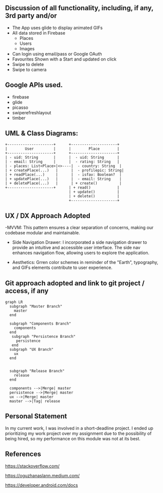 ## Discussion of all functionality, including, if any, 3rd party and/or

- The App uses glide to display animated GIFs
- All data stored in Firebase
  - Places
  - Users
  - Images
- Can login using email/pass or Google OAuth
- Favourites Shown with a Start and updated on click
- Swipe to delete
- Swipe to camera


## Google APIs used.

- firebase
- glide
- picasso
- swiperefreshlayout
- timber

## UML & Class Diagrams:
```
+---------------------+      +---------------------+
|        User         |      |        Place        |
+---------------------+      +---------------------+
| - uid: String       |      |  - uid: String      |
| - email: String     |      |  - rating: String   |
| - places: List<Place>|<>----|  - country: String  |
| + createPlace(...)   |      |  - profilepic: String|
| + readPlace(...)     |      |  - isfav: Boolean?  |
| + updatePlace(...)   |      |  - email: String    |
| + deletePlace(...)   |      | + create()          |
+---------------------+      | + read()            |
                             | + update()          |
                             | + delete()          |
                             +---------------------+
```
## UX / DX Approach Adopted

-MVVM: This pattern ensures a clear separation of concerns, making our codebase modular and maintainable.

- Side Navigation Drawer: I incorporated a side navigation drawer to provide an intuitive and accessible user interface. The side nav enhances navigation flow, allowing users to explore the application.

- Aesthetics: Grren color schemes in reminder of the "Earth", typography, and GIFs elements contribute to user experience.

## Git approach adopted and link to git project / access, if any


```mermaid
graph LR
  subgraph "Master Branch" 
    master
  end

  subgraph "Components Branch"
    components
  end
   subgraph "Persistence Branch"
     persistence
   end
  subgraph "UX Branch"
    ux
  end


  subgraph "Release Branch"
    release
  end

  components -->|Merge| master
  persistence -->|Merge| master
  ux -->|Merge| master
  master -->|Tag| release
```

## Personal Statement

In my current work, I was involved in a short-deadline project. I ended up prioritizing my work project over my assignment due to the possibility of being hired, so my performance on this module was not at its best.

## References

https://stackoverflow.com/

https://oguzhanaslann.medium.com/

https://developer.android.com/docs
